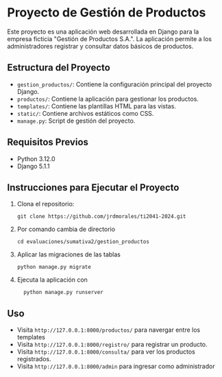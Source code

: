 # Proyecto de Gestión de Productos

Este proyecto es una aplicación web desarrollada en Django para la empresa ficticia "Gestión de Productos S.A.". La aplicación permite a los administradores registrar y consultar datos básicos de productos.

## Estructura del Proyecto

- `gestion_productos/`: Contiene la configuración principal del proyecto Django.
- `productos/`: Contiene la aplicación para gestionar los productos.
- `templates/`: Contiene las plantillas HTML para las vistas.
- `static/`: Contiene archivos estáticos como CSS.
- `manage.py`: Script de gestión del proyecto.

## Requisitos Previos

- Python 3.12.0 
- Django 5.1.1 

## Instrucciones para Ejecutar el Proyecto

1. Clona el repositorio:

       git clone https://github.com/jrdmorales/ti2041-2024.git

2. Por comando cambia de directorio

       cd evaluaciones/sumativa2/gestion_productos

3. Aplicar las migraciones de las tablas
       
       python manage.py migrate
   
4. Ejecuta la aplicación con 
               
         python manage.py runserver

## Uso
- Visita `http://127.0.0.1:8000/productos/` para navergar entre los templates
- Visita `http://127.0.0.1:8000/registro/` para registrar un producto.
- Visita `http://127.0.0.1:8000/consulta/` para ver los productos registrados.
- Visita `http://127.0.0.1:8000/admin` para ingresar como administrador 



